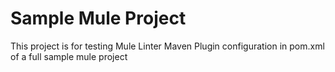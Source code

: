 # Sample Mule Project

This project is for testing Mule Linter Maven Plugin configuration in pom.xml of a full sample mule project 